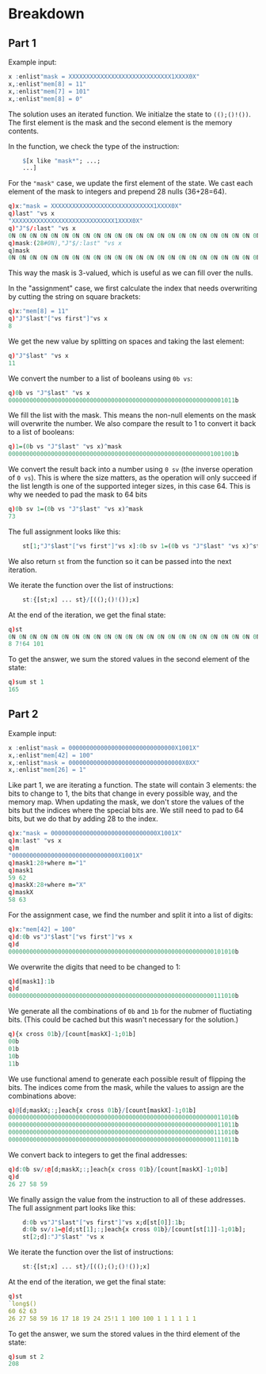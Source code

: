 # Breakdown

## Part 1

Example input:
```q
x :enlist"mask = XXXXXXXXXXXXXXXXXXXXXXXXXXXXX1XXXX0X"
x,:enlist"mem[8] = 11"
x,:enlist"mem[7] = 101"
x,:enlist"mem[8] = 0"
```

The solution uses an iterated function. We initialze the state to `(();()!())`. The first element is
the mask and the second element is the memory contents.

In the function, we check the type of the instruction:
```q
    $[x like "mask*"; ...;
    ...]
```
For the `"mask"` case, we update the first element of the state. We cast each element of the mask to
integers and prepend 28 nulls (36+28=64).
```q
q)x:"mask = XXXXXXXXXXXXXXXXXXXXXXXXXXXXX1XXXX0X"
q)last" "vs x
"XXXXXXXXXXXXXXXXXXXXXXXXXXXXX1XXXX0X"
q)"J"$/:last" "vs x
0N 0N 0N 0N 0N 0N 0N 0N 0N 0N 0N 0N 0N 0N 0N 0N 0N 0N 0N 0N 0N 0N 0N 0N 0N 0N 0N 0N 0N 1 0N 0N 0N ..
q)mask:(28#0N),"J"$/:last" "vs x
q)mask
0N 0N 0N 0N 0N 0N 0N 0N 0N 0N 0N 0N 0N 0N 0N 0N 0N 0N 0N 0N 0N 0N 0N 0N 0N 0N 0N 0N 0N 0N 0N 0N 0N..
```
This way the mask is 3-valued, which is useful as we can fill over the nulls.

In the "assignment" case, we first calculate the index that needs overwriting by cutting the string
on square brackets:
```q
q)x:"mem[8] = 11"
q)"J"$last"["vs first"]"vs x
8
```
We get the new value by splitting on spaces and taking the last element:
```q
q)"J"$last" "vs x
11
```
We convert the number to a list of booleans using `0b vs`:
```q
q)0b vs "J"$last" "vs x
0000000000000000000000000000000000000000000000000000000000001011b
```
We fill the list with the mask. This means the non-null elements on the mask will overwrite the
number. We also compare the result to 1 to convert it back to a list of booleans:
```q
q)1=(0b vs "J"$last" "vs x)^mask
0000000000000000000000000000000000000000000000000000000001001001b
```
We convert the result back into a number using `0 sv` (the inverse operation of `0 vs`). This is
where the size matters, as the operation will only succeed if the list length is one of the
supported integer sizes, in this case 64. This is why we needed to pad the mask to 64 bits
```q
q)0b sv 1=(0b vs "J"$last" "vs x)^mask
73
```
The full assignment looks like this:
```q
    st[1;"J"$last"["vs first"]"vs x]:0b sv 1=(0b vs "J"$last" "vs x)^st[0]
```
We also return `st` from the function so it can be passed into the next iteration.

We iterate the function over the list of instructions:
```q
    st:{[st;x] ... st}/[(();()!());x]
```
At the end of the iteration, we get the final state:
```q
q)st
0N 0N 0N 0N 0N 0N 0N 0N 0N 0N 0N 0N 0N 0N 0N 0N 0N 0N 0N 0N 0N 0N 0N 0N 0N 0N 0N 0N 0N 0N 0N 0N 0N..
8 7!64 101
```
To get the answer, we sum the stored values in the second element of the state:
```q
q)sum st 1
165
```

## Part 2

Example input:
```q
x :enlist"mask = 000000000000000000000000000000X1001X"
x,:enlist"mem[42] = 100"
x,:enlist"mask = 00000000000000000000000000000000X0XX"
x,:enlist"mem[26] = 1"
```
Like part 1, we are iterating a function. The state will contain 3 elements: the bits to change to
1, the bits that change in every possible way, and the memory map. When updating the mask, we
don't store the values of the bits but the indices where the special bits are. We still need to pad
to 64 bits, but we do that by adding 28 to the index.
```q
q)x:"mask = 000000000000000000000000000000X1001X"
q)m:last" "vs x
q)m
"000000000000000000000000000000X1001X"
q)mask1:28+where m="1"
q)mask1
59 62
q)maskX:28+where m="X"
q)maskX
58 63
```
For the assignment case, we find the number and split it into a list of digits:
```q
q)x:"mem[42] = 100"
q)d:0b vs"J"$last"["vs first"]"vs x
q)d
0000000000000000000000000000000000000000000000000000000000101010b
```
We overwrite the digits that need to be changed to 1:
```q
q)d[mask1]:1b
q)d
0000000000000000000000000000000000000000000000000000000000111010b
```
We generate all the combinations of `0b` and `1b` for the nubmer of fluctiating bits. (This could be
cached but this wasn't necessary for the solution.)
```q
q){x cross 01b}/[count[maskX]-1;01b]
00b
01b
10b
11b
```
We use functional amend to generate each possible result of flipping the bits. The indices come from
the mask, while the values to assign are the combinations above:
```q
q)@[d;maskX;:;]each{x cross 01b}/[count[maskX]-1;01b]
0000000000000000000000000000000000000000000000000000000000011010b
0000000000000000000000000000000000000000000000000000000000011011b
0000000000000000000000000000000000000000000000000000000000111010b
0000000000000000000000000000000000000000000000000000000000111011b
```
We convert back to integers to get the final addresses:
```q
q)d:0b sv/:@[d;maskX;:;]each{x cross 01b}/[count[maskX]-1;01b]
q)d
26 27 58 59
```
We finally assign the value from the instruction to all of these addresses. The full assignment part
looks like this:
```q
    d:0b vs"J"$last"["vs first"]"vs x;d[st[0]]:1b;
    d:0b sv/:1=@[d;st[1];:;]each{x cross 01b}/[count[st[1]]-1;01b];
    st[2;d]:"J"$last" "vs x
```
We iterate the function over the list of instructions:
```q
    st:{[st;x] ... st}/[(();();()!());x]
```
At the end of the iteration, we get the final state:
```q
q)st
`long$()
60 62 63
26 27 58 59 16 17 18 19 24 25!1 1 100 100 1 1 1 1 1 1
```
To get the answer, we sum the stored values in the third element of the state:
```q
q)sum st 2
208
```

